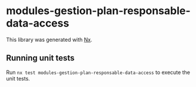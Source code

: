 # modules-gestion-plan-responsable-data-access

This library was generated with [Nx](https://nx.dev).

## Running unit tests

Run `nx test modules-gestion-plan-responsable-data-access` to execute the unit tests.
